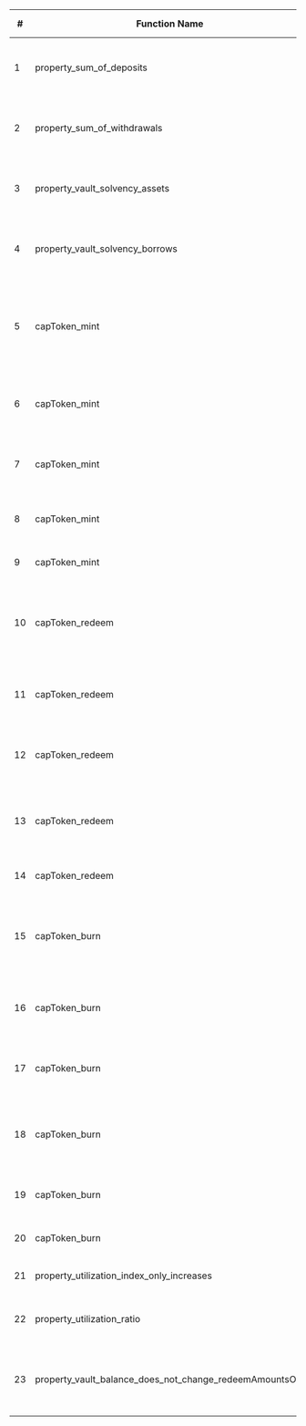 | # | Function Name | Property Description | Passing |
|----|--------------|---------------------|----------|
| 1 | property_sum_of_deposits | Sum of deposits is less than or equal to total supply | |
| 2 | property_sum_of_withdrawals | Sum of withdrawals is less than or equal to total supply | |
| 3 | property_vault_solvency_assets | totalSupplies for a given asset is always <= vault balance | |
| 4 | property_vault_solvency_borrows | totalSupplies for a given asset is always >= totalBorrows | |
| 5 | capToken_mint | User can always mint cap token if they have sufficient balance of depositing asset | |
| 6 | capToken_mint | User always receives at least the minimum amount out | |
| 7 | capToken_mint | User always receives at most the expected amount out | |
| 8 | capToken_mint | Fees are always nonzero when minting | |
| 9 | capToken_mint | Fees are always <= the amount out | |
| 10 | capToken_redeem | User can always redeem cap token if they have sufficient balance of cap token | |
| 11 | capToken_redeem | User always receives at least the minimum amount out | |
| 12 | capToken_redeem | User always receives at most the expected amount out | |
| 13 | capToken_redeem | Total cap supply decreases by no more than the amount out | |
| 14 | capToken_redeem | Fees are always <= the amount out | |
| 15 | capToken_burn | User can always burn cap token if they have sufficient balance of cap token | |
| 16 | capToken_burn | User always receives at least the minimum amount out | |
| 17 | capToken_burn | User always receives at most the expected amount out | |
| 18 | capToken_burn | Total cap supply decreases by no more than the amount out | |
| 19 | capToken_burn | Fees are always nonzero when burning | |
| 20 | capToken_burn | Fees are always <= the amount out | |
| 21 | property_utilization_index_only_increases | Utilization index only increases | |
| 22 | property_utilization_ratio | Utilization ratio only decreases after a borrow | |
| 23 | property_vault_balance_does_not_change_redeemAmountsOut | If the vault invests/divests it shouldn't change the redeem amounts out | |
